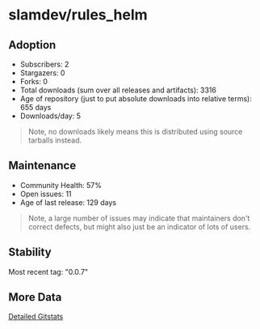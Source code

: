# slamdev/rules_helm

## Adoption

- Subscribers: 2
- Stargazers: 0
- Forks: 0
- Total downloads (sum over all releases and artifacts): 3316
- Age of repository (just to put absolute downloads into relative terms): 655 days
- Downloads/day: 5

> Note, no downloads likely means this is distributed using source tarballs instead.

## Maintenance

- Community Health: 57%
- Open issues: 11
- Age of last release: 129 days

> Note, a large number of issues may indicate that maintainers don't correct defects, but might also
> just be an indicator of lots of users.

## Stability

Most recent tag: "0.0.7"

## More Data

[Detailed Gitstats](/bazel-catalog/gitstats/slamdev/rules_helm)

